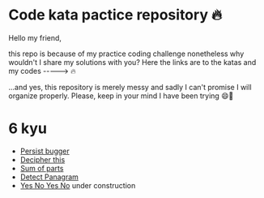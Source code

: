 Code kata pactice repository :fire:
================================

Hello my friend,

this repo is because of my practice coding challenge nonetheless why wouldn't I share my solutions with you?
Here the links are to the katas and my codes -----> :fire:

...and yes, this repository is merely messy and sadly I can't promise I will organize properly. Please, keep in your mind I have been trying :smile::duck:

# 6 kyu
* [Persist bugger](https://github.com/tothricsaj/codewar-practice/blob/master/6kyu/persistent-bugger.js)
* [Decipher this](https://github.com/tothricsaj/codewar-practice/blob/master/6kyu/decipher-this.js)
* [Sum of parts](https://github.com/tothricsaj/codewar-practice/blob/master/6kyu/sum-of-parts.js)
* [Detect Panagram](https://github.com/tothricsaj/codewar-practice/blob/master/6kyu/detect-panagram.js)
* [Yes No Yes No](#) under construction
